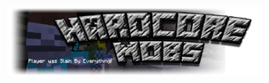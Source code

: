 ![Hardcore Mobs Title Logo](https://github.com/BCProgramming/HardcoreMobs/blob/master/hardcoremobs.png)

